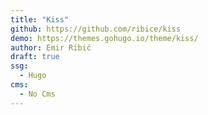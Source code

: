 ```yaml
---
title: "Kiss"
github: https://github.com/ribice/kiss
demo: https://themes.gohugo.io/theme/kiss/
author: Emir Ribić
draft: true
ssg:
  - Hugo
cms:
  - No Cms
---
```

